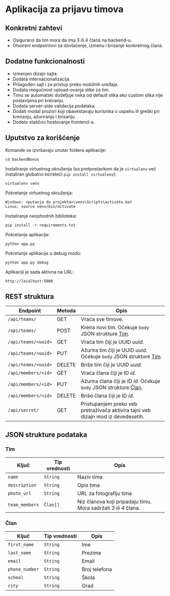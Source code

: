 # Aplikacija za prijavu timova

## Konkretni zahtevi

- Osigurano da tim mora da ima 3 ili 4 člana na backend-u.
- Otvoreni endpointovi za dovlačenje, izmenu i brisanje konkretnog člana.

## Dodatne funkcionalnosti

- Izmenjen dizajn sajta.
- Dodata internacionalizacija.
- Prilagođen sajt i za pristup preko mobilnih uređaja.
- Dodata mogućnost upload-ovanja slike za tim.
- Timu se automatski dodeljuje neka od default slika ako custom slika nije postavljena pri kreiranju.
- Dodata server-side validacija podataka.
- Dodati modal prozori koji obaveštavaju korisnika o uspehu ili greški pri kreiranju, ažuriranju i brisanju.
- Dodato statično hostovanje frontend-a.

## Uputstvo za korišćenje

Komande se izvršavaju unutar foldera aplikacije:

    cd backendBonus

Instaliranje virtuelnog okruženja (sa pretpostavkom da je `virtualenv` već instaliran globalno koristeći `pip install virtualenv`):

    virtualenv venv

Pokretanje virtuelnog okruženja:

    Windows: <putanja do projekta>\venv\Scripts\activate.bat
    Linux: source venv/bin/activate

Instaliranje neophodnih biblioteka:

    pip install -r requirements.txt

Pokretanje aplikacije:

    python app.py
    
Pokretanje aplikacije u debug modu:

    python app.py debug

Aplikaciji je sada aktivna na URL:

    http://localhost:5000

## REST struktura

| Endpoint            | Metoda | Opis                                                                         |
|---------------------|--------|------------------------------------------------------------------------------|
| `/api/teams/`       | GET    | Vraća sve timove.                                                             |
| `/api/teams/`       | POST   | Kreira novi tim. Očekuje `body` JSON strukture [Tim](#Tim).                                                              |
| `/api/teams/<uuid>` | GET    | Vraća tim čiji je UUID *uuid*.                                                |
| `/api/teams/<uuid>` | PUT    | Ažurira tim čiji je UUID *uuid*. Očekuje `body` JSON strukture [Tim](#Tim).                                              |
| `/api/teams/<uuid>` | DELETE | Briše tim čiji je UUID *uuid*.                                                |
| `/api/members/<id>` | GET    | Vraća člana čiji je ID *id*.                                                  |
| `/api/members/<id>` | PUT    | Ažurira člana čiji je ID *id*. Očekuje `body` JSON strukture [Član](#Član).                                                |
| `/api/members/<id>` | DELETE | Briše člana čiji je ID *id*.                                                  |
| `/api/secret/`      | GET    | Pristupanjem preko veb pretraživača aktivira tajni veb dizajn mod iz devedesetih. |

## JSON strukture podataka

### Tim

| Ključ          | Tip vrednosti | Opis                                                          |
|----------------|---------------|---------------------------------------------------------------|
| `name`         | `String`      | Naziv tima                                                    |
| `description`  | `String`      | Opis tima                                                     |
| `photo_url`    | `String`      | URL za fotografiju tima                                       |
| `team_members` | `Član[]`    | Niz članova koji pripadaju timu. Mora sadržati 3 ili 4 člana. |

### Član

| Ključ          | Tip vrednosti | Opis          |
|----------------|---------------|---------------|
| `first_name`   | `String`      | Ime           |
| `last_name`    | `String`      | Prezime       |
| `email`        | `String`      | Email         |
| `phone_number` | `String`      | Broj telefona |
| `school`       | `String`      | Škola         |
| `city`         | `String`      | Grad          |
